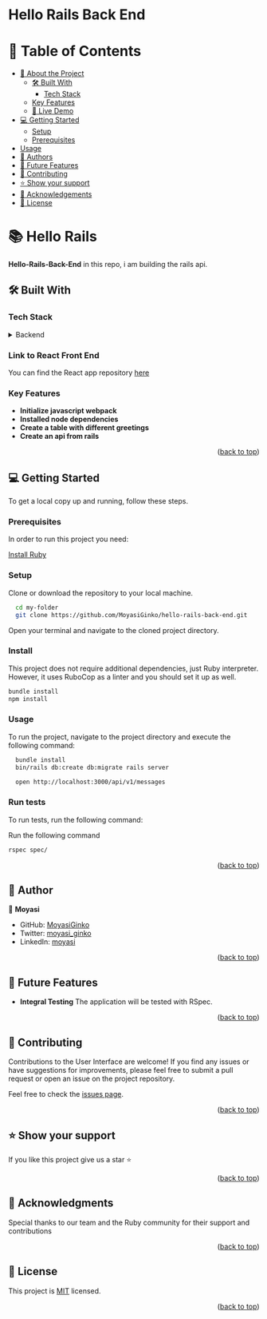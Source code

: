 <a name="readme-top"></a>

# Hello Rails Back End

# 📗 Table of Contents

- [📖 About the Project](#about-project)
  - [🛠 Built With](#built-with)
    - [Tech Stack](#tech-stack)
  - [Key Features](#key-features)
  - [🚀 Live Demo](#live-demo)
- [💻 Getting Started](#getting-started)
  - [Setup](#setup)
  - [Prerequisites](#prerequisites)
- [Usage](#usage)
- [👥 Authors](#authors)
- [🔭 Future Features](#future-features)
- [🤝 Contributing](#contributing)
- [⭐️ Show your support](#support)
- [🙏 Acknowledgements](#acknowledgements)
- [📝 License](#license)

# 📚 Hello Rails <a name="about-project"></a>

**Hello-Rails-Back-End** in this repo, i am building the rails api.

## 🛠 Built With <a name="built-with"></a>

### Tech Stack <a name="tech-stack"></a>

<details>
<summary>Backend</summary>
  <ul>
    <li><a href="https://www.postgresql.org/">PostgreSQL</a></li>
  </ul>
  <ul>
    <li><a href="https://www.ruby.org/">Ruby</a></li>
  </ul>
  <ul>
    <li><a href="https://www.rubyonrails.org/">Ruby on Rails</a></li>
  </ul>
</details>

### Link to React Front End
You can find the React app repository [here](https://github.com/MoyasiGinko/hello-react-front-end/pull/1)

### Key Features <a name="key-features"></a>

- **Initialize javascript webpack**
- **Installed node dependencies**
- **Create a table with different greetings**
- **Create an api from rails**

<p align="right">(<a href="#readme-top">back to top</a>)</p>

<!-- GETTING STARTED -->

## 💻 Getting Started <a name="getting-started"></a>

To get a local copy up and running, follow these steps.

### Prerequisites

In order to run this project you need:

[Install Ruby](https://www.ruby-lang.org/en/documentation/installation/)

### Setup

Clone or download the repository to your local machine.

```sh
  cd my-folder
  git clone https://github.com/MoyasiGinko/hello-rails-back-end.git
```

Open your terminal and navigate to the cloned project directory.

### Install

This project does not require additional dependencies, just Ruby interpreter. However, it uses RuboCop as a linter and you should set it up as well.

```sh
bundle install
npm install
```

### Usage

To run the project, navigate to the project directory and execute the following command:

```sh
  bundle install
  bin/rails db:create db:migrate rails server

  open http://localhost:3000/api/v1/messages
```

### Run tests

To run tests, run the following command:

Run the following command

```sh
rspec spec/
```

<p align="right">(<a href="#readme-top">back to top</a>)</p>

## 👥 Author <a name="authors"></a>

👤 **Moyasi**

- GitHub: [MoyasiGinko](https://github.com/MoyasiGinko)
- Twitter: [moyasi_ginko](https://twitter.com/moyasi_ginko)
- LinkedIn: [moyasi](https://www.linkedin.com/in/moyasi)

<p align="right">(<a href="#readme-top">back to top</a>)</p>

## 🔭 Future Features <a name="features"></a>

- **Integral Testing** The application will be tested with RSpec.

<p align="right">(<a href="#readme-top">back to top</a>)</p>

## 🤝 Contributing <a name="contributing"></a>

Contributions to the User Interface are welcome! If you find any issues or have suggestions for improvements, please feel free to submit a pull request or open an issue on the project repository.

Feel free to check the [issues page](../../issues/).

<p align="right">(<a href="#readme-top">back to top</a>)</p>

## ⭐️ Show your support <a name="support"></a>

If you like this project give us a star ⭐️

<p align="right">(<a href="#readme-top">back to top</a>)</p>

## 🙏 Acknowledgments <a name="acknowledgements"></a>

Special thanks to our team and the Ruby community for their support and contributions

<p align="right">(<a href="#readme-top">back to top</a>)</p>

## 📝 License <a name="license"></a>

This project is [MIT](./LICENSE) licensed.

<p align="right">(<a href="#readme-top">back to top</a>)</p>
